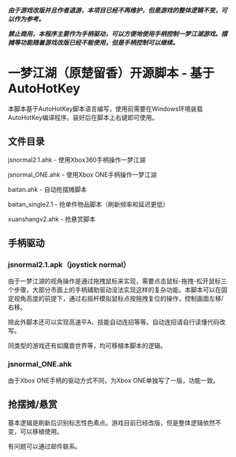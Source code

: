 ***由于游戏改版并且作者退游，本项目已经不再维护，但是游戏的整体逻辑不变，可以作为参考。***

***禁止商用，本程序主要作为手柄驱动，可以方便地使用手柄控制一梦江湖游戏。摆摊等功能随着游戏改版已经不能使用，但是手柄控制可以继续。***

# 一梦江湖（原楚留香）开源脚本 - 基于AutoHotKey

本脚本基于AutoHotKey脚本语言编写，使用前需要在Windows环境装载AutoHotKey编译程序。装好后在脚本上右键即可使用。

## 文件目录

jsnormal2.1.ahk - 使用Xbox360手柄操作一梦江湖

jsnormal_ONE.ahk - 使用Xbox ONE手柄操作一梦江湖

baitan.ahk - 自动抢摆摊脚本

baitan_single2.1 - 抢单件物品脚本（刷新频率和延迟更低）

xuanshangv2.ahk - 抢悬赏脚本

## 手柄驱动

### jsnormal2.1.apk（joystick normal）

由于一梦江湖的视角操作是通过拖拽鼠标来实现，需要点击鼠标-拖拽-松开鼠标三个步骤，大部分市面上的手柄辅助驱动没法实现这样的复杂功能。本脚本可以在固定视角高度的前提下，通过右摇杆模拟鼠标点按拖拽复位的操作，控制画面左移/右移。

除此外脚本还可以实现高速平A、技能自动连招等等。自动连招请自行读懂代码改写。

同类型的游戏还有如魔兽世界等，均可移植本脚本的逻辑。

### jsnormal_ONE.ahk

由于Xbox ONE手柄的驱动方式不同，为Xbox ONE单独写了一版，功能一致。

## 抢摆摊/悬赏

基本逻辑是刷新后识别标志性色素点。游戏目前已经改版，但是整体逻辑依然不变，可以移植使用。

有问题可以通过邮件联系。

